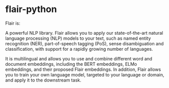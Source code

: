 # flair-python
Flair is:

A powerful NLP library. Flair allows you to apply our state-of-the-art natural language processing (NLP) models to your text, such as named entity recognition (NER), part-of-speech tagging (PoS), sense disambiguation and classification, with support for a rapidly growing number of languages.

It is multilingual and allows you to use and combine different word and document embeddings, including the BERT embeddings, ELMo embeddings, and their proposed Flair embeddings. In addition, Flair allows you to train your own language model, targeted to your language or domain, and apply it to the downstream task.
